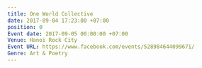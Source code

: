 ```yaml
---
title: One World Collective
date: 2017-09-04 17:23:00 +07:00
position: 0
Event date: 2017-09-05 00:00:00 +07:00
Venue: Hanoi Rock City
Event URL: https://www.facebook.com/events/528984644099671/
Genre: Art & Poetry
---
```


